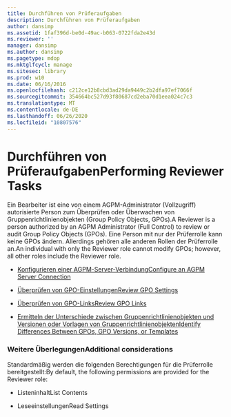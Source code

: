 ```yaml
---
title: Durchführen von Prüferaufgaben
description: Durchführen von Prüferaufgaben
author: dansimp
ms.assetid: 1faf396d-be0d-49ac-b063-0722fda2e43d
ms.reviewer: ''
manager: dansimp
ms.author: dansimp
ms.pagetype: mdop
ms.mktglfcycl: manage
ms.sitesec: library
ms.prod: w10
ms.date: 06/16/2016
ms.openlocfilehash: c212ce12b8cbd3ad29da9449c2b2dfa97ef7066f
ms.sourcegitcommit: 354664bc527d93f80687cd2eba70d1eea024c7c3
ms.translationtype: MT
ms.contentlocale: de-DE
ms.lasthandoff: 06/26/2020
ms.locfileid: "10807576"
---
```

# <span data-ttu-id="272b6-103">Durchführen von Prüferaufgaben</span><span class="sxs-lookup"><span data-stu-id="272b6-103">Performing Reviewer Tasks</span></span>


<span data-ttu-id="272b6-104">Ein Bearbeiter ist eine von einem AGPM-Administrator (Vollzugriff) autorisierte Person zum Überprüfen oder Überwachen von Gruppenrichtlinienobjekten (Group Policy Objects, GPOs).</span><span class="sxs-lookup"><span data-stu-id="272b6-104">A Reviewer is a person authorized by an AGPM Administrator (Full Control) to review or audit Group Policy Objects (GPOs).</span></span> <span data-ttu-id="272b6-105">Eine Person mit nur der Prüferrolle kann keine GPOs ändern. Allerdings gehören alle anderen Rollen der Prüferrolle an.</span><span class="sxs-lookup"><span data-stu-id="272b6-105">An individual with only the Reviewer role cannot modify GPOs; however, all other roles include the Reviewer role.</span></span>

-   [<span data-ttu-id="272b6-106">Konfigurieren einer AGPM-Server-Verbindung</span><span class="sxs-lookup"><span data-stu-id="272b6-106">Configure an AGPM Server Connection</span></span>](configure-an-agpm-server-connection-reviewer-agpm30ops.md)

-   [<span data-ttu-id="272b6-107">Überprüfen von GPO-Einstellungen</span><span class="sxs-lookup"><span data-stu-id="272b6-107">Review GPO Settings</span></span>](review-gpo-settings-agpm30ops.md)

-   [<span data-ttu-id="272b6-108">Überprüfen von GPO-Links</span><span class="sxs-lookup"><span data-stu-id="272b6-108">Review GPO Links</span></span>](review-gpo-links-agpm30ops.md)

-   [<span data-ttu-id="272b6-109">Ermitteln der Unterschiede zwischen Gruppenrichtlinienobjekten und Versionen oder Vorlagen von Gruppenrichtlinienobjekten</span><span class="sxs-lookup"><span data-stu-id="272b6-109">Identify Differences Between GPOs, GPO Versions, or Templates</span></span>](identify-differences-between-gpos-gpo-versions-or-templates-agpm30ops.md)

### <span data-ttu-id="272b6-110">Weitere Überlegungen</span><span class="sxs-lookup"><span data-stu-id="272b6-110">Additional considerations</span></span>

<span data-ttu-id="272b6-111">Standardmäßig werden die folgenden Berechtigungen für die Prüferrolle bereitgestellt:</span><span class="sxs-lookup"><span data-stu-id="272b6-111">By default, the following permissions are provided for the Reviewer role:</span></span>

-   <span data-ttu-id="272b6-112">Listeninhalt</span><span class="sxs-lookup"><span data-stu-id="272b6-112">List Contents</span></span>

-   <span data-ttu-id="272b6-113">Leseeinstellungen</span><span class="sxs-lookup"><span data-stu-id="272b6-113">Read Settings</span></span>

 

 





